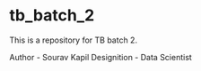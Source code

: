 # tb_batch_2
This is a repository for TB batch 2.

Author - Sourav Kapil
Designition - Data Scientist